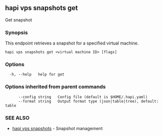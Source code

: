 ## hapi vps snapshots get

Get snapshot

### Synopsis

This endpoint retrieves a snapshot for a specified virtual machine.

```
hapi vps snapshots get <virtual machine ID> [flags]
```

### Options

```
  -h, --help   help for get
```

### Options inherited from parent commands

```
      --config string   Config file (default is $HOME/.hapi.yaml)
      --format string   Output format type (json|table|tree), default: table
```

### SEE ALSO

* [hapi vps snapshots](hapi_vps_snapshots.md)	 - Snapshot management

